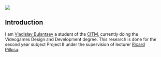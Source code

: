 <img src="https://i.imgur.com/Ye4Jtu6.png">

## Introduction

I am [Vladislav Bulantsev](https://www.linkedin.com/in/vladislav-bulantsev-357281166/) a student of the [CITM](https://www.citm.upc.edu), currently doing the Videogames Design and Development degree. This research is done for the second year subject Project II under the supervision of lecturer [Ricard Pillosu](https://www.linkedin.com/in/ricardpillosu/).
